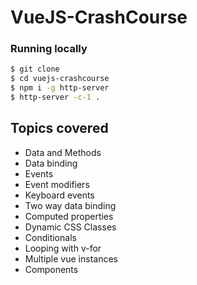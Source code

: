# VueJS-CrashCourse

### Running locally

```bash
$ git clone
$ cd vuejs-crashcourse
$ npm i -g http-server
$ http-server -c-1 .
```

## Topics covered

- Data and Methods
- Data binding
- Events
- Event modifiers
- Keyboard events
- Two way data binding
- Computed properties
- Dynamic CSS Classes
- Conditionals
- Looping with v-for
- Multiple vue instances
- Components
